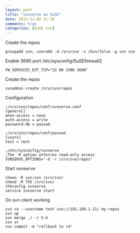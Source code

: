 ```yaml
---
layout: post
title: "svnserve on SuSE"
date: 2012-11-02 21:10
comments: true
categories: [SuSE svn]
---
```


Create the repos
    
    groupadd svn; useradd -d /srv/svn -s /bin/false -g svn svn
    
Enable 3690 port /etc/sysconfig/SuSEfirewall2
    
    FW_SERVICES_EXT_TCP="22 80 3306 3690"
    
Create the repos

    svnadmin create /srv/svn/repos

Configuration  

    ;/srv/svn/repos/conf/svnserve.conf   
    [general]
    anon-access = none
    auth-access = write
    password-db = passwd

    ;/srv/svn/repos/conf/passwd
    [users]
    test = test
    
    ;/etc/sysconfig/svnserve
    ;The -R option enforces read-only access
    SVNSERVE_OPTIONS="-d -r /srv/svn/repos"
    
Start svnserve

    chown -R svn:svn /srv/svn/
    chmod -R 755 /srv/svn/
    chkconfig svnserve
    service svnserve start
    
On svn client working

    svn co --username test svn://192.168.1.21/ my-repos
    svn up
    svn merge ./ -r 5:4 
    svn st
    svn commit -m "rollback to r4"